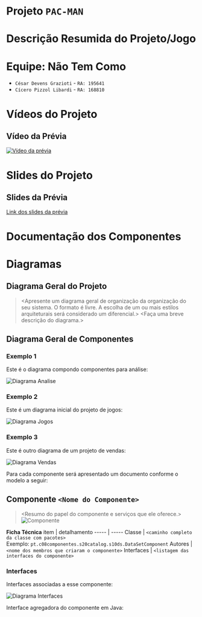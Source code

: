 # Projeto `PAC-MAN`

# Descrição Resumida do Projeto/Jogo

> 
# Equipe: Não Tem Como
* `César Devens Grazioti` - `RA: 195641`
* `Cícero Pizzol Libardi` - `RA: 168810`

# Vídeos do Projeto

## Vídeo da Prévia
[![Vídeo da prévia](http://img.youtube.com/vi/5QCycCbuyVY/0.jpg)](https://youtu.be/5QCycCbuyVY)

# Slides do Projeto

## Slides da Prévia
[Link dos slides da prévia](https://unicampbr-my.sharepoint.com/:p:/r/personal/c195641_m_unicamp_br/Documents/Pr%C3%A9via%20Pac-man%20-%20POO.pptx?d=wae4c790d8be24e2a91b3b25c6607d748&csf=1&web=1&e=FY9JLZ)

# Documentação dos Componentes

# Diagramas

## Diagrama Geral do Projeto

> <Apresente um diagrama geral de organização da organização do seu sistema. O formato é livre. A escolha de um ou mais estilos arquiteturais será considerado um diferencial.>
> <Faça uma breve descrição do diagrama.>
## Diagrama Geral de Componentes

### Exemplo 1

Este é o diagrama compondo componentes para análise:

![Diagrama Analise](diagrama-componentes-analise.png)

### Exemplo 2

Este é um diagrama inicial do projeto de jogos:

![Diagrama Jogos](diagrama-componentes-jogos.png)

### Exemplo 3

Este é outro diagrama de um projeto de vendas:

![Diagrama Vendas](diagrama-componentes-vendas.png)

Para cada componente será apresentado um documento conforme o modelo a seguir:

## Componente `<Nome do Componente>`

> <Resumo do papel do componente e serviços que ele oferece.>
![Componente](diagrama-componente.png)

**Ficha Técnica**
item | detalhamento
----- | -----
Classe | `<caminho completo da classe com pacotes>` <br> Exemplo: `pt.c08componentes.s20catalog.s10ds.DataSetComponent`
Autores | `<nome dos membros que criaram o componente>`
Interfaces | `<listagem das interfaces do componente>`

### Interfaces

Interfaces associadas a esse componente:

![Diagrama Interfaces](diagrama-interfaces.png)

Interface agregadora do componente em Java:
